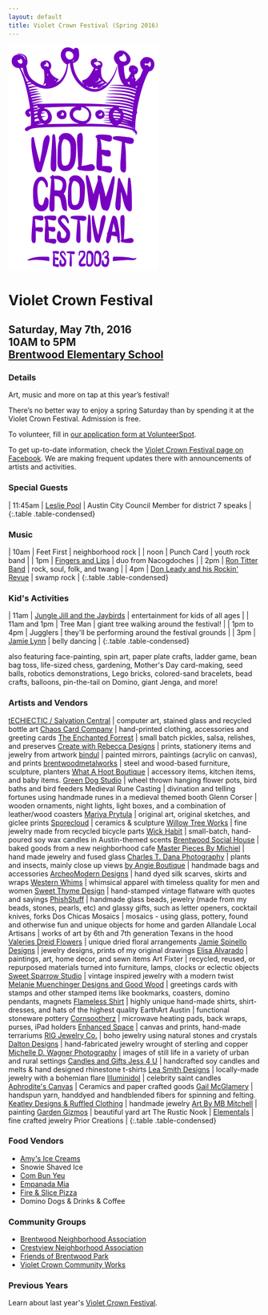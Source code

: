 ```yaml
---
layout: default
title: Violet Crown Festival (Spring 2016)
---
```

<div class="container">
	<div class="row">
		<div class="col-md-2"><img src="img/VCF_Logo_2014_sm.png" class="img-responsive"></div>
		<div class="col-md-6">
			<h1>Violet Crown Festival</h1>
			<h2>
				Saturday, May 7th, 2016 <br>
				10AM to 5PM <br>
				<a href="https://goo.gl/maps/xov1S">Brentwood Elementary School</a>
			</h2>
		</div>
	</div>
</div>

### Details

Art, music and more on tap at this year’s festival!

There’s no better way to enjoy a spring Saturday than by spending it at the
Violet Crown Festival. Admission is free.

To volunteer, fill in [our application form at VolunteerSpot](http://vols.pt/3X4ytW).

To get up-to-date information, check the [Violet Crown Festival page on Facebook](https://www.facebook.com/VioletCrownFestival).
We are making frequent updates there with announcements of artists and activities.

### Special Guests

| 11:45am | [Leslie Pool](http://www.austintexas.gov/department/district-7) | Austin City Council Member for district 7 speaks |
{:.table .table-condensed}

### Music

| 10am | Feet First | neighborhood rock |
| noon | Punch Card | youth rock band |
|  1pm | [Fingers and Lips](https://www.facebook.com/Fingers-and-Lips-137054729681977) | duo from Nacogdoches |
|  2pm | [Ron Titter Band](https://www.facebook.com/RonTitterBand/) | rock, soul, folk, and twang |
|  4pm | [Don Leady and his Rockin' Revue](http://www.donleady.com/) | swamp rock |
{:.table .table-condensed}

### Kid's Activities

| 11am | [Jungle Jill and the Jaybirds](http://www.myspace.com/junglejilljaybirds) | entertainment for kids of all ages |
| 11am and 1pm | Tree Man | giant tree walking around the festival! |
| 1pm to 4pm | Jugglers | they'll be performing around the festival grounds |
|  3pm | [Jamie Lynn](http://www.jamielynnbellydance.com/) | belly dancing |
{:.table .table-condensed}

also featuring face-painting, spin art, paper plate crafts, ladder game, bean bag toss,
life-sized chess, gardening, Mother's Day card-making, seed balls, robotics demonstrations,
Lego bricks, colored-sand bracelets, bead crafts, balloons, pin-the-tail on Domino, giant
Jenga, and more!

### Artists and Vendors

[tECHlECTIC / Salvation Central](http://techlectic.com/) | computer art, stained glass and recycled bottle art
[Chaos Card Company](facebook.com/chaoscardcompany)	| hand-printed clothing, accessories and greeting cards
[The Enchanted Forrest](https://www.facebook.com/EnchantedForrest) | small batch pickles, salsa, relishes, and preserves
[Create with Rebecca Designs](http://www.createwithrebecca.com/) | prints, stationery items and jewelry from artwork
[bindul](https://www.etsy.com/shop/bindu1) | painted mirrors, paintings (acrylic on canvas), and prints
[brentwoodmetalworks](https://www.facebook.com/BrentwoodMetalWorks/) | steel and wood-based furniture, sculpture, planters
[What A Hoot Boutique](https://www.facebook.com/whatahootboutique) | accessory items, kitchen items, and baby items.
[Green Dog Studio](http://www.greendogstudioart.com/) | wheel thrown hanging flower pots, bird baths and bird feeders
Medieval Rune Casting | divination and telling fortunes using handmade runes in a medieval themed booth
Glenn Corser | wooden ornaments, night lights, light boxes, and a combination of leather/wood coasters
[Mariya Prytula](http://www.mvprytula.com/) | original art, original sketches, and giclee prints
[Sporecloud](http://www.sporecloud.com/) | ceramics & sculpture
[Willow Tree Works](https://www.etsy.com/shop/Willowtreework) | fine jewelry made from recycled bicycle parts
[Wick Habit](https://www.etsy.com/shop/wickhabit/) | small-batch, hand-poured soy wax candles in Austin-themed scents
[Brentwood Social House](www.brentwoodsocial.com) | baked goods from a new neighborhood cafe
[Master Pieces By Michiel](http://www.masterpiecesbymichiel.com/) | hand made jewelry and fused glass
[Charles T. Dana Photography](http://charlestdana.com/) | plants and insects, mainly close up views
[by Angie Boutique](https://www.etsy.com/shop/byangieboutique) | handmade bags and accessories
[ArcheoModern Designs](www.archeomoderndesigns.com) | hand dyed silk scarves, skirts and wraps
[Western Whims](https://www.westernwhims.com/) | whimsical apparel with timeless quality for men and women
[Sweet Thyme Design](http://www.sweetthymedsgn.com/) | hand-stamped vintage flatware with quotes and sayings
[PhishStuff](http://www.phishstuff.com/phishstuff/) | handmade glass beads, jewelry (made from my beads, stones, pearls, etc) and glassy gifts, such as letter openers, cocktail knives, forks
Dos Chicas Mosaics | mosaics - using glass, pottery, found and otherwise fun and unique objects for home and garden
Allandale Local Artisans | works of art by 6th and 7th generation Texans in the hood
[Valeries Dreid Flowers](http://www.valeriesdriedflowers.com/) | unique dried floral arrangements
[Jamie Spinello Designs](http://www.JamieSpinello.com) | jewelry designs,  prints of my original drawings
[Elisa Alvarado](https://www.etsy.com/shop/elisaalvarado) | paintings, art, home decor, and sewn items
Art Fixter | recycled, reused, or repurposed materials turned into furniture, lamps, clocks or eclectic objects
[Sweet Sparrow Studio](http://www.sweetsparrowstudio.com/) | vintage inspired jewelry with a modern twist
[Melanie Muenchinger Designs and Good Wood](http://melaniemuenchinger.blogspot.com/) | greetings cards with stamps and other stamped items like bookmarks, coasters, domino pendants, magnets
[Flameless Shirt](https://www.etsy.com/shop/flamelessshirt/) | highly unique hand-made shirts, shirt-dresses, and hats of the highest quality
EarthArt Austin | functional stoneware pottery
[Cornsootherz](http://www.cornsootherz.artfire.com) | microwave heating pads, back wraps, purses, iPad holders
[Enhanced Space](http://www.enhancedspace.com/) | canvas and prints, hand-made terrariums
[RIG Jewelry Co.](https://www.etsy.com/shop/rigjewelryco) | boho jewelry using natural stones and crystals
[Dalton Designs](http://daltondesignsonline.com/) | hand-fabricated jewelry wrought of sterling and copper
[Michelle D. Wagner Photography](https://society6.com/michelledwagnerphotography) | images of still life in a variety of urban and rural settings
[Candles and Gifts Jess 4 U](http://www.candlesandgiftsjess4u.com/) | handcrafted soy candles and melts & hand designed rhinestone t-shirts
[Lea Smith Designs](https://www.facebook.com/Leeestadesigns/) | locally-made jewelry with a bohemian flare
[Illuminidol](http://www.illuminidol.com/) | celebrity saint candles
[Aphrodite's Canvas](http://aphroditescanvas.com/) | Ceramics and paper crafted goods
[Gail McGlamery](https://www.gailmcglamery.com/) | handspun yarn, handdyed and handblended fibers for spinning and felting.
[Keatley Designs & Ruffled Clothing](http://keatleydesigns.com/) | handmade jewelry
[Art By MB Mitchell](https://www.instagram.com/artbymbmitchell/) | painting
[Garden Gizmos](https://www.facebook.com/gardengizmos.org) | beautiful yard art
The Rustic Nook | 
[Elementals](https://www.facebook.com/elementals.austin) | fine crafted jewelry
Prior Creations | 
{:.table .table-condensed}

### Food Vendors

* [Amy's Ice Creams](http://www.amysicecreams.com/)
* Snowie Shaved Ice
* [Com Bun Yeu](http://www.combunyeu.com/)
* [Empanada Mia](https://www.facebook.com/empanada.mia.austin/)
* [Fire & Slice Pizza](http://www.fireandsliceaustin.com/)
* Domino Dogs & Drinks & Coffee

### Community Groups

* [Brentwood Neighborhood Association](brentwoodaustin.blogspot.com)
* [Crestview Neighborhood Association](http://www.crestviewna.org/)
* [Friends of Brentwood Park](http://friendsofbrentwoodpark.org/)
* [Violet Crown Community Works](http://violetcrowncommunity.com/about/)

### Previous Years

Learn about last year's [Violet Crown Festival](vcf_2015.html).
